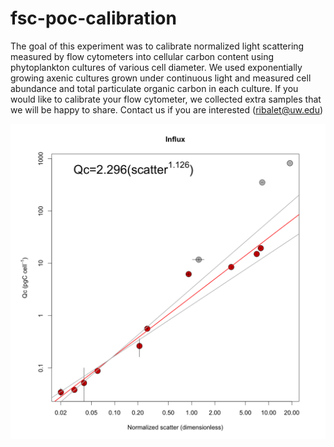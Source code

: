 # fsc-poc-calibration
The goal of this experiment was to calibrate normalized light scattering measured by flow cytometers into cellular carbon content using phytoplankton cultures of various cell diameter. 
We used exponentially growing axenic cultures grown under continuous light and measured cell abundance and total particulate organic carbon in each culture. 
If you would like to calibrate your flow cytometer, we collected extra samples that we will be happy to share. Contact us if you are interested (ribalet@uw.edu)

![alt text](Influx-Qc-scatter.png "BD Influx calibration of forward scatter normalized by 1 micron beads")

